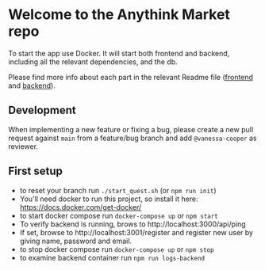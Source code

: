 # Welcome to the Anythink Market repo

To start the app use Docker. It will start both frontend and backend, including all the relevant dependencies, and the db.

Please find more info about each part in the relevant Readme file ([frontend](frontend/readme.md) and [backend](backend/README.md)).

## Development

When implementing a new feature or fixing a bug, please create a new pull request against `main` from a feature/bug branch and add `@vanessa-cooper` as reviewer.

## First setup

* to reset your branch run `./start_quest.sh` (or `npm run init`)
* You'll need docker to run this project, so install it here: https://docs.docker.com/get-docker/
* to start docker compose run `docker-compose up` or `npm start`
* To verify backend is running, brows to  http://localhost:3000/api/ping
* If set, browse to  http://localhost:3001/register and register new user by giving name, password and email.
* to stop docker compose run `docker-compose up` or `npm stop`
* to examine backend container run `npm run logs-backend`